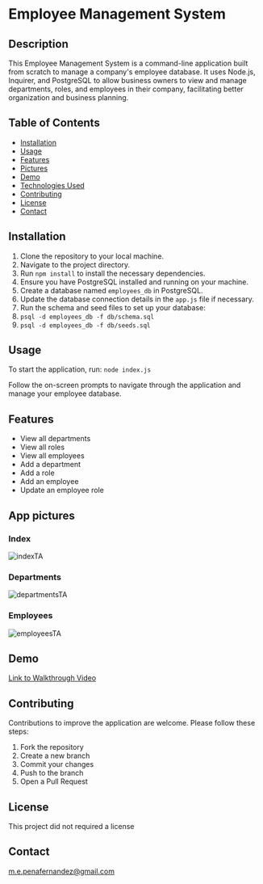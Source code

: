 # Employee Management System

## Description

This Employee Management System is a command-line application built from scratch to manage a company's employee database. It uses Node.js, Inquirer, and PostgreSQL to allow business owners to view and manage departments, roles, and employees in their company, facilitating better organization and business planning.

## Table of Contents

- [Installation](#installation)
- [Usage](#usage)
- [Features](#features)
- [Pictures](#apppictures)
- [Demo](#demo)
- [Technologies Used](#technologies-used)
- [Contributing](#contributing)
- [License](#license)
- [Contact](#contact)

## Installation

1. Clone the repository to your local machine.
2. Navigate to the project directory.
3. Run `npm install` to install the necessary dependencies.
4. Ensure you have PostgreSQL installed and running on your machine.
5. Create a database named `employees_db` in PostgreSQL.
6. Update the database connection details in the `app.js` file if necessary.
7. Run the schema and seed files to set up your database:
8. `psql -d employees_db -f db/schema.sql`
9. `psql -d employees_db -f db/seeds.sql`

## Usage

To start the application, run: `node index.js`

Follow the on-screen prompts to navigate through the application and manage your employee database.

## Features

- View all departments
- View all roles
- View all employees
- Add a department
- Add a role
- Add an employee
- Update an employee role

## App pictures
### Index
![indexTA](https://github.com/user-attachments/assets/8645d187-dcdf-4eef-a31d-6d2b43e93494)
### Departments
![departmentsTA](https://github.com/user-attachments/assets/6d0cc3bf-953b-4cc0-9fce-aa0ad49b639c)
### Employees
![employeesTA](https://github.com/user-attachments/assets/69255c35-8b88-44a6-b8c7-0c5a172d1c9d)



## Demo

[Link to Walkthrough Video](https://drive.google.com/file/d/1XiJroWNjv57noWfwg_vrYRKgSRf5IBBz/view?usp=sharing)

## Contributing

Contributions to improve the application are welcome. Please follow these steps:

1. Fork the repository
2. Create a new branch
3. Commit your changes 
4. Push to the branch 
5. Open a Pull Request

## License

This project did not required a license

## Contact

m.e.penafernandez@gmail.com